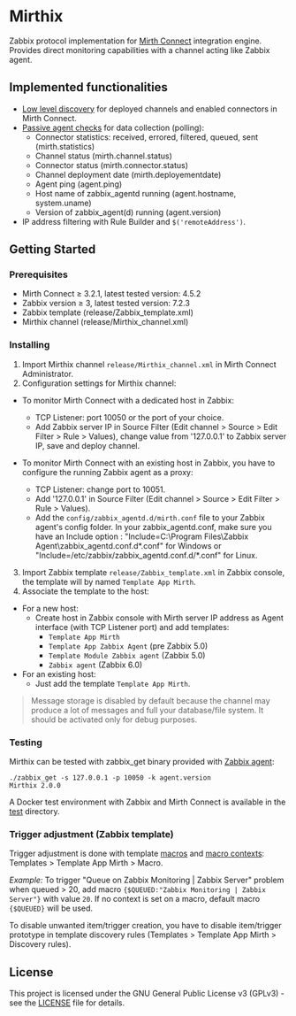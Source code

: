 # Mirthix

Zabbix protocol implementation for [Mirth Connect](https://www.nextgen.com/solutions/interoperability/mirth-integration-engine/mirth-connect-downloads) integration engine. Provides direct monitoring capabilities with a channel acting like Zabbix agent.

## Implemented functionalities

- [Low level discovery](https://www.zabbix.com/documentation/4.0/manual/discovery/low_level_discovery) for deployed channels and enabled connectors in Mirth Connect.
- [Passive agent checks](https://www.zabbix.com/documentation/4.0/manual/appendix/items/activepassive) for data collection (polling):
  - Connector statistics: received, errored, filtered, queued, sent (mirth.statistics)
  - Channel status (mirth.channel.status)
  - Connector status (mirth.connector.status)
  - Channel deployment date (mirth.deployementdate)
  - Agent ping (agent.ping)
  - Host name of zabbix_agentd running (agent.hostname, system.uname)
  - Version of zabbix_agent(d) running (agent.version)
- IP address filtering with Rule Builder and `$('remoteAddress')`.


## Getting Started
### Prerequisites

- Mirth Connect ≥ 3.2.1, latest tested version: 4.5.2
- Zabbix version ≥ 3, latest tested version: 7.2.3
- Zabbix template (release/Zabbix_template.xml)
- Mirthix channel (release/Mirthix_channel.xml)

### Installing

1. Import Mirthix channel `release/Mirthix_channel.xml` in Mirth Connect Administrator.
2. Configuration settings for Mirthix channel:
  - To monitor Mirth Connect with a dedicated host in Zabbix:
    - TCP Listener: port 10050 or the port of your choice.
    - Add Zabbix server IP in Source Filter (Edit channel > Source > Edit Filter > Rule > Values), change value from '127.0.0.1' to Zabbix server IP, save and deploy channel.

  - To monitor Mirth Connect with an existing host in Zabbix, you have to configure the running Zabbix agent as a proxy:
    - TCP Listener: change port to 10051.
    - Add '127.0.0.1' in Source Filter (Edit channel > Source > Edit Filter > Rule > Values).
    - Add the `config/zabbix_agentd.d/mirth.conf` file to your Zabbix agent's config folder.
	 In your zabbix_agentd.conf, make sure you have an Include option : "Include=C:\Program Files\Zabbix Agent\zabbix_agentd.conf.d\*.conf" for Windows or "Include=/etc/zabbix/zabbix_agentd.conf.d/*.conf" for Linux.
3. Import Zabbix template `release/Zabbix_template.xml` in Zabbix console, the template will by named `Template App Mirth`.
4. Associate the template to the host:
  - For a new host:
    - Create host in Zabbix console with Mirth server IP address as Agent interface (with TCP Listener port) and add templates:
      - `Template App Mirth`
      - `Template App Zabbix Agent` (pre Zabbix 5.0)
      - `Template Module Zabbix agent` (Zabbix 5.0)
      - `Zabbix agent` (Zabbix 6.0)
  - For an existing host:
    - Just add the template `Template App Mirth`.



> Message storage is disabled by default because the channel may produce a lot of messages and full your database/file system. It should be activated only for debug purposes.

### Testing

Mirthix can be tested with zabbix_get binary provided with [Zabbix agent](https://www.zabbix.com/download_agents):
```Console
./zabbix_get -s 127.0.0.1 -p 10050 -k agent.version
Mirthix 2.0.0
```

A Docker test environment with Zabbix and Mirth Connect is available in the [test](./test) directory.

### Trigger adjustment (Zabbix template)

Trigger adjustment is done with template [macros](https://www.zabbix.com/documentation/3.4/manual/config/macros/usermacros) and [macro contexts](https://www.zabbix.com/documentation/3.4/manual/config/macros/usermacros#user_macro_context): Templates > Template App Mirth > Macro.

*Example:*
To trigger "Queue on Zabbix Monitoring | Zabbix Server" problem when queued > 20, add macro `{$QUEUED:"Zabbix Monitoring | Zabbix Server"}` with value `20`. If no context is set on a macro, default macro `{$QUEUED}` will be used.

To disable unwanted item/trigger creation, you have to disable item/trigger prototype in template discovery rules (Templates > Template App Mirth > Discovery rules).

## License

This project is licensed under the GNU General Public License v3 (GPLv3) - see the [LICENSE](LICENSE) file for details.
